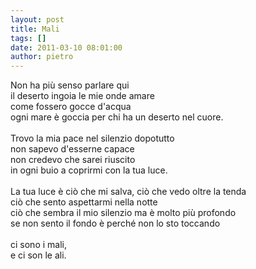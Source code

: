 ```yaml
---
layout: post
title: Mali
tags: []
date: 2011-03-10 08:01:00
author: pietro
---
```

<div dir="ltr" style="text-align: left">Non ha più senso parlare qui<br/>il deserto ingoia le mie onde amare<br/>come fossero gocce d'acqua<br/>ogni mare è goccia per chi ha un deserto nel cuore.<br/><br/>Trovo la mia pace nel silenzio dopotutto<br/>non sapevo d'esserne capace<br/>non credevo che sarei riuscito<br/>in ogni buio a coprirmi con la tua luce.<br/><br/>La tua luce è ciò che mi salva, ciò che vedo oltre la tenda<br/>ciò che sento aspettarmi nella notte<br/>ciò che sembra il mio silenzio ma è molto più profondo<br/>se non sento il fondo è perché non lo sto toccando<br/><br/>ci sono i mali,<br/>e ci son le ali.<br/>
